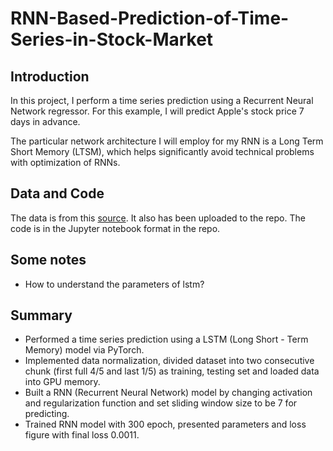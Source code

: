 # RNN-Based-Prediction-of-Time-Series-in-Stock-Market

## Introduction
In this project, I perform a time series prediction using a Recurrent Neural Network regressor. For this example, I will predict Apple's stock price 7 days in advance.

The particular network architecture I will employ for my RNN is a Long Term Short Memory (LTSM), which helps significantly avoid technical problems with optimization of RNNs.

## Data and Code
The data is from this [source](https://www.superdatascience.com/pages/deep-learning). It also has been uploaded to the repo. The code is in the Jupyter notebook format in the repo.

## Some notes
- How to understand the parameters of lstm?

## Summary
- Performed a time series prediction using a LSTM (Long Short - Term Memory) model via PyTorch.
- Implemented data normalization, divided dataset into two consecutive chunk (first full 4/5 and last 1/5) as training, testing set and loaded data into GPU memory.
- Built a RNN (Recurrent Neural Network) model by changing activation and regularization function and set sliding window size to be 7 for predicting.
- Trained RNN model with 300 epoch, presented parameters and loss figure with final loss 0.0011.
